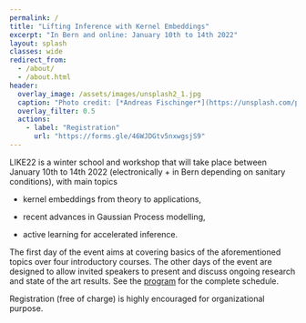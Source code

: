 ```yaml
---
permalink: /
title: "Lifting Inference with Kernel Embeddings"
excerpt: "In Bern and online: January 10th to 14th 2022"
layout: splash
classes: wide
redirect_from: 
  - /about/
  - /about.html
header:
  overlay_image: /assets/images/unsplash2_1.jpg
  caption: "Photo credit: [*Andreas Fischinger*](https://unsplash.com/photos/xosBoKRT0qE)"
  overlay_filter: 0.5
  actions:
    - label: "Registration"
      url: "https://forms.gle/46WJDGtv5nxwgsjS9"
---
```


LIKE22 is a winter school and workshop that will take place between January 10th to 14th 2022 (electronically + in Bern depending on sanitary conditions), with main topics

  *  kernel embeddings from theory to applications,   

  *  recent advances in Gaussian Process modelling,  

  *  active learning for accelerated inference. 

The first day of the event aims at covering basics of the aforementioned topics over four introductory courses. The other days of the event are designed to allow invited speakers to present and discuss ongoing research and state of the art results. See the [program](/program) for the complete schedule.

Registration (free of charge) is highly encouraged for organizational purpose.  